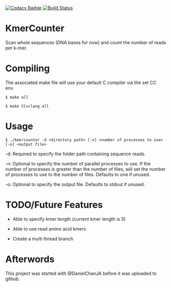 [![Codacy Badge](https://api.codacy.com/project/badge/Grade/0497467c6ad14683abcd81a11bf586b3)](https://www.codacy.com/app/Adriel-M_2/KmerCounter?utm_source=github.com&utm_medium=referral&utm_content=Adriel-M/KmerCounter&utm_campaign=badger)
[![Build Status](https://travis-ci.org/Adriel-M/KmerCounter.svg?branch=master)](https://travis-ci.org/Adriel-M/KmerCounter)

# KmerCounter
Scan whole sequences (DNA bases for now) and count the number of reads per k-mer.

# Compiling
The associated make file will use your default C compiler via the set CC env.

`$ make all`

`$ make CC=clang all`

# Usage

`$ ./kmercounter -d <directory path> [-n] <number of processes to use> [-o] <output file>`

-d: Required to specify the folder path containing sequence reads.

-n: Optional to specify the number of parallel processes to use. If the number of processes is greater than the 
number of files, will set the number of processes to use to the number of files. Defaults to one if unused.

-o: Optional to specify the output file. Defaults to stdout if unused.

# TODO/Future Features
* Able to specify kmer length (current kmer length is 5)

* Able to use read amino acid kmers

* Create a multi thread branch


# Afterwords
This project was started with @DanielChanJA before it was uploaded to github.
